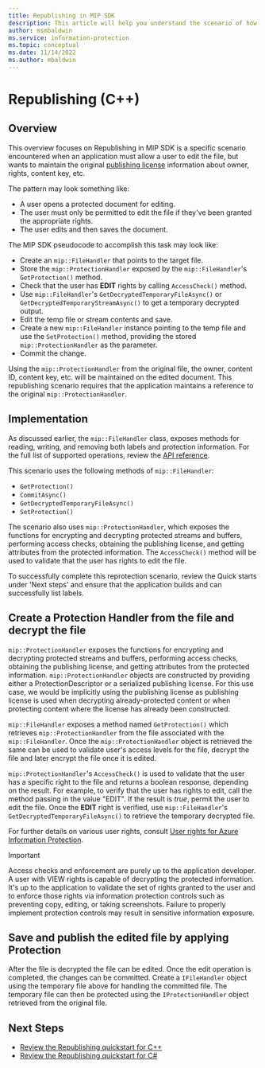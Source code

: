 ```yaml
---
title: Republishing in MIP SDK
description: This article will help you understand the scenario of how to re-use protection handler for republishing scenarios.
author: msmbaldwin
ms.service: information-protection
ms.topic: conceptual
ms.date: 11/14/2022
ms.author: mbaldwin
---
```


# Republishing (C++)

## Overview

This overview focuses on Republishing in MIP SDK is a specific scenario encountered when an application must allow a user to edit the file, but wants to maintain the original [publishing license](https://techcommunity.microsoft.com/t5/enterprise-mobility-security/licenses-and-certificates-and-how-ad-rms-protects-and-consumes/ba-p/247309) information about owner, rights, content key, etc.

The pattern may look something like:

- A user opens a protected document for editing.
- The user must only be permitted to edit the file if they've been granted the appropriate rights.
- The user edits and then saves the document.

The MIP SDK pseudocode to accomplish this task may look like:

- Create an `mip::FileHandler` that points to the target file.
- Store the `mip::ProtectionHandler` exposed by the `mip::FileHandler`'s `GetProtection()` method.
- Check that the user has **EDIT** rights by calling `AccessCheck()` method.
- Use `mip::FileHandler`'s `GetDecryptedTemporaryFileAsync()` or `GetDecryptedTemporaryStreamAsync()` to get a temporary decrypted output.
- Edit the temp file or stream contents and save.
- Create a new `mip::FileHandler` instance pointing to the temp file and use the `SetProtection()` method, providing the stored `mip::ProtectionHandler` as the parameter.
- Commit the change.

Using the `mip::ProtectionHandler` from the original file, the owner, content ID, content key, etc. will be maintained on the edited document. This republishing scenario requires that the application maintains a reference to the original `mip::ProtectionHandler`.

## Implementation

As discussed earlier, the `mip::FileHandler` class, exposes methods for reading, writing, and removing both labels and protection information. For the full list of supported operations, review the [API reference](./reference/class_mip_filehandler.md#summary).

This scenario uses the following methods of `mip::FileHandler`:

- `GetProtection()`
- `CommitAsync()`
- `GetDecryptedTemporaryFileAsync()`
- `SetProtection()`

The scenario also uses `mip::ProtectionHandler`, which exposes the functions for encrypting and decrypting protected streams and buffers, performing access checks, obtaining the publishing license, and getting attributes from the protected information. The `AccessCheck()` method will be used to validate that the user has rights to edit the file.

To successfully complete this reprotection scenario, review the Quick starts under 'Next steps' and ensure that the application builds and can successfully list labels.

## Create a Protection Handler from the file and decrypt the file

`mip::ProtectionHandler` exposes the functions for encrypting and decrypting protected streams and buffers, performing access checks, obtaining the publishing license, and getting attributes from the protected information. `mip::ProtectionHandler` objects are constructed by providing either a ProtectionDescriptor or a serialized publishing license. For this use case, we would be implicitly using the publishing license as publishing license is used when decrypting already-protected content or when protecting content where the license has already been constructed.

`mip::FileHandler` exposes a method named `GetProtection()` which retrieves `mip::ProtectionHandler` from the file associated with the `mip::FileHandler`. Once the `mip::ProtectionHandler` object is retrieved the same can be used to validate user's access levels for the file, decrypt the file and later encrypt the file once it is edited.

`mip::ProtectionHandler`'s `AccessCheck()` is used to validate that the user has a specific right to the file and returns a boolean response, depending on the result. For example, to verify that the user has rights to edit, call the method passing in the value "EDIT". If the result is *true*, permit the user to edit the file. Once the **EDIT** right is verified, use `mip::FileHandler`'s `GetDecryptedTemporaryFileAsync()` to retrieve the temporary decrypted file.

For further details on various user rights, consult [User rights for Azure Information Protection](/azure/information-protection/configure-usage-rights).

 > [!IMPORTANT]
 > Access checks and enforcement are purely up to the application developer. A user with VIEW rights is capable of decrypting the protected information. It's up to the application to validate the set of rights granted to the user and to enforce those rights via information protection controls such as preventing copy, editing, or taking screenshots. 
 > Failure to properly implement protection controls may result in sensitive information exposure.

## Save and publish the edited file by applying Protection

After the file is decrypted the file can be edited. Once the edit operation is completed, the changes can be committed. Create a `IFileHandler` object using the temporary file above for handling the committed file. The temporary file can then be protected using the `IProtectionHandler` object retrieved from the original file.

## Next Steps

- [Review the Republishing quickstart for C++](quick-file-republishing-cpp.md)
- [Review the Republishing quickstart for C#](quick-file-republishing-csharp.md)
